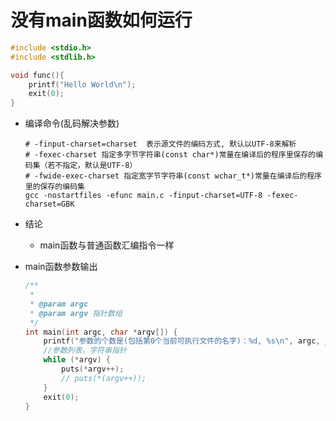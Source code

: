 # 没有main函数如何运行

```c
#include <stdio.h>
#include <stdlib.h>

void func(){
    printf("Hello World\n");
    exit(0);
}
```

+ 编译命令(乱码解决参数)
  ```shell
  # -finput-charset=charset  表示源文件的编码方式, 默认以UTF-8来解析
  # -fexec-charset 指定多字节字符串(const char*)常量在编译后的程序里保存的编码集（若不指定，默认是UTF-8）
  # -fwide-exec-charset 指定宽字节字符串(const wchar_t*)常量在编译后的程序里的保存的编码集
  gcc -nostartfiles -efunc main.c -finput-charset=UTF-8 -fexec-charset=GBK
  ```

+ 结论
  + main函数与普通函数汇编指令一样

+ main函数参数输出
  ```c
  /**
   *
   * @param argc
   * @param argv 指针数组
   */
  int main(int argc, char *argv[]) {
      printf("参数的个数是(包括第0个当前可执行文件的名字)：%d, %s\n", argc, __FILE__);
      //参数列表，字符串指针
      while (*argv) {
          puts(*argv++);
          // puts(*(argv++));
      }
      exit(0);
  }
  ```

